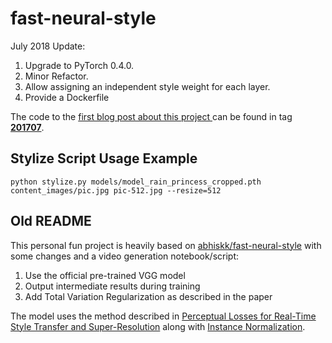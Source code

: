# fast-neural-style

July 2018 Update:

1. Upgrade to PyTorch 0.4.0.
2. Minor Refactor.
3. Allow assigning an independent style weight for each layer.
4. Provide a Dockerfile

The code to the [first blog post about this project ](https://medium.com/@ceshine/pytorch-implementation-of-perceptual-losses-for-real-time-style-transfer-8d608e2e9902) can be found in tag **[201707](https://github.com/ceshine/fast-neural-style/tree/201707)**.

## Stylize Script Usage Example
```
python stylize.py models/model_rain_princess_cropped.pth content_images/pic.jpg pic-512.jpg --resize=512
```

## Old README

This personal fun project is heavily based on [abhiskk/fast-neural-style](https://github.com/abhiskk/fast-neural-style) with some changes and a video generation notebook/script:

1. Use the official pre-trained VGG model
2. Output intermediate results during training
3. Add Total Variation Regularization as described in the paper

The model uses the method described in [Perceptual Losses for Real-Time Style Transfer and Super-Resolution](https://arxiv.org/abs/1603.08155) along with [Instance Normalization](https://arxiv.org/pdf/1607.08022.pdf).
